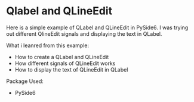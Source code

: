 # Qlabel and QLineEdit
Here is a simple example of QLabel and QLineEdit in PySide6. I was trying out different QlineEdit signals and displaying the text in QLabel. 

What i leanred from this example:
* How to create a QLabel and QLineEdit
* How different signals of QLineEdit works
* How to display the text of QLineEdit in QLabel

Package Used:
* PySide6